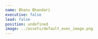 ```yaml
---
name: Bhanu Bhandari
executive: false
lead: false
position: undefined
image: ../assets/default_exec_image.png
---
```

